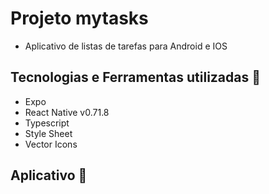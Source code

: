 # Projeto mytasks
- Aplicativo de listas de tarefas para Android e IOS

## Tecnologias e Ferramentas utilizadas :robot:
- Expo
- React Native v0.71.8
- Typescript
- Style Sheet
- Vector Icons

## Aplicativo :iphone: